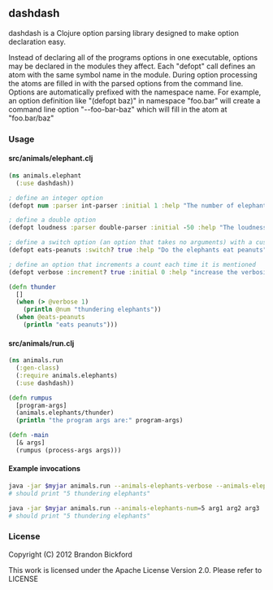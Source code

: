dashdash
--------

dashdash is a Clojure option parsing library designed to make option declaration easy.  

Instead of declaring all of the programs options in one executable, options may be declared in the modules they affect.  Each "defopt" call defines an atom with the same symbol name in the module.  During option processing the atoms are filled in with the parsed options from the command line.  Options are automatically prefixed with the namespace name.  For example, an option definition like  "(defopt baz)" in namespace "foo.bar" will create a command line option "--foo-bar-baz" which will fill in the atom at "foo.bar/baz" 
### Usage

#### src/animals/elephant.clj

```clojure
(ns animals.elephant
  (:use dashdash))

; define an integer option
(defopt num :parser int-parser :initial 1 :help "The number of elephants")

; define a double option 
(defopt loudness :parser double-parser :initial -50 :help "The loudness in decibels")

; define a switch option (an option that takes no arguments) with a custom option name
(defopt eats-peanuts :switch? true :help "Do the elephants eat peanuts" :long-opt "--eats-peanuts")

; define an option that increments a count each time it is mentioned 
(defopt verbose :increment? true :initial 0 :help "increase the verbosity")

(defn thunder 
  []
  (when (> @verbose 1)
    (println @num "thundering elephants"))
  (when @eats-peanuts
    (println "eats peanuts")))
```

#### src/animals/run.clj

```clojure
(ns animals.run
  (:gen-class)
  (:require animals.elephants)
  (:use dashdash))

(defn rumpus 
  [program-args] 
  (animals.elephants/thunder)
  (println "the program args are:" program-args)

(defn -main 
  [& args]
  (rumpus (process-args args)))
```
  
#### Example invocations

```bash
java -jar $myjar animals.run --animals-elephants-verbose --animals-elephants-num=5 arg1 arg2 arg3 
# should print "5 thundering elephants"

java -jar $myjar animals.run --animals-elephants-num=5 arg1 arg2 arg3 
# should print "5 thundering elephants"
```

### License

Copyright (C) 2012 Brandon Bickford

This work is licensed under the Apache License Version 2.0.  Please refer to LICENSE

